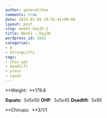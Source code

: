 ```yaml
---
author: generalchoa
comments: true
date: 2015-01-09 19:35:41+00:00
layout: post
slug: week1-day2b-2
title: Week1 – Day2B
wordpress_id: 1662
categories:
- A
- StrongLifts
tags:
- chin-ups
- deadlift
- press
- squat
---
```


**Weight:  **179.8

**Squats**:  5x5x50
**OHP**:  5x5x45
**Deadlift**:  5x95

**Chinups:  **3/1/1


